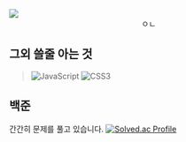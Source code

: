 <img src="https://capsule-render.vercel.app/api?type=waving&height=300&color=gradient&text=안녕하세요&section=header&reversal=false&textBg=false&fontAlignY=40&desc=반갑습니다!&descSize=40"/>

<center> ㅇㄴ </center>

그외 쓸줄 아는 것
-------------

>![JavaScript](https://img.shields.io/badge/JavaScript-F7DF1E.svg?&style=for-the-badge&logo=JavaScript&logoColor=white)
>![CSS3](https://img.shields.io/badge/CSS3-1572B6.svg?&style=for-the-badge&logo=CSS3&logoColor=white)
>


백준
-------------
간간히 문제를 풀고 있습니다.
[![Solved.ac Profile](http://mazassumnida.wtf/api/v2/generate_badge?boj=zminsu5)](https://solved.ac/zminsu5/)
